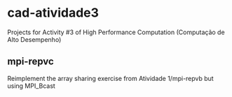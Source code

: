 # cad-atividade3
Projects for Activity #3 of High Performance Computation (Computação de Alto Desempenho) 

## mpi-repvc
Reimplement the array sharing exercise from Atividade 1/mpi-repvb but using MPI_Bcast


